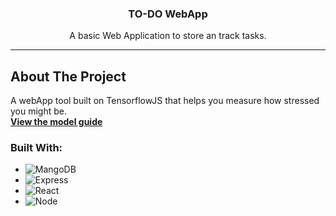<strong><h3 align="center">TO-DO WebApp</h3></strong>

  <p align="center">
    A basic Web Application to store an track tasks.
</div>

---

<!-- ABOUT THE PROJECT -->
## About The Project

A webApp tool built on TensorflowJS that helps you measure how stressed you might be.
<br><a href="https://github.com/Strestimate/strestimate.github.io/blob/main/MODEL_GUIDE.md"><strong>View the model guide</strong></a>

### Built With:

* ![MangoDB][MangoDB]
* ![Express][Express]
* ![React][React]
* ![Node][Node]




<!-- MARKDOWN LINKS & IMAGES -->
<!-- https://www.markdownguide.org/basic-syntax/#reference-style-links -->
[MangoDB]: [https://img.shields.io/badge/TensorFlow-%23FF6F00.svg?style=for-the-badge&logo=TensorFlow&logoColor=white](https://img.shields.io/badge/MongoDB-4EA94B?style=for-the-badge&logo=mongodb&logoColor=white)
[Express]: [https://www.tensorflow.org/js](https://img.shields.io/badge/Express.js-404D59?style=for-the-badge)
[React]: [https://img.shields.io/badge/javascript-%23323330.svg?style=for-the-badge&logo=javascript&logoColor=%23F7DF1E](https://img.shields.io/badge/React-20232A?style=for-the-badge&logo=react&logoColor=61DAFB)
[Node]: https://img.shields.io/badge/Node.js-43853D?style=for-the-badge&logo=node.js&logoColor=white
